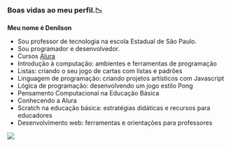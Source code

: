 ### Boas vidas ao meu perfil.📉
**Meu nome é Denilson**
- Sou professor de tecnologia na escola Estadual de São Paulo.
- Sou programador e desenvolvedor.
- Cursos [Alura](https//www.alura.com.br)
- Introdução à computação: ambientes e ferramentas de programação
- Listas: criando o seu jogo de cartas com listas e padrões
- Linguagem de programação: criando projetos artísticos com Javascript
- Lógica de programação: desenvolvendo um jogo estilo Pong
- Pensamento Computacional na Educação Básica
- Conhecendo a Alura
- Scratch na educação básica: estratégias didáticas e recursos para educadores
- Desenvolvimento web: ferramentas e orientações para professores

![](https://media1.tenor.com/m/sBfXf-v4YJQAAAAC/the-world-if-technology-didnt-exist.gif)

<!--
----------------------
Linguagem Markdown
## Hi there 👋
**DenilsonAlbuquerque/DenilsonAlbuquerque** is a ✨ _special_ ✨ repository because its `README.md` (this file) appears on your GitHub profile.

Here are some ideas to get you started:

- 🔭 I’m currently working on ...
- 🌱 I’m currently learning ...
- 👯 I’m looking to collaborate on ...
- 🤔 I’m looking for help with ...
- 💬 Ask me about ...
- 📫 How to reach me: ...
- 😄 Pronouns: ...
- ⚡ Fun fact: ...
-->
